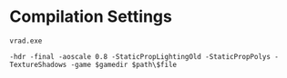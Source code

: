 # Compilation Settings
`vrad.exe`

`-hdr -final -aoscale 0.8 -StaticPropLightingOld -StaticPropPolys -TextureShadows -game $gamedir $path\$file`
